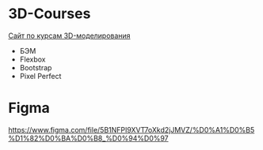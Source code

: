 # 3D-Courses
<a href="https://messiah-source.github.io/3D-Courses/">Сайт по курсам 3D-моделирования</a>

- БЭМ
- Flexbox
- Bootstrap
- Pixel Perfect

# Figma
https://www.figma.com/file/5B1NFPI9XVT7oXkd2jJMVZ/%D0%A1%D0%B5%D1%82%D0%BA%D0%B8_%D0%94%D0%97
